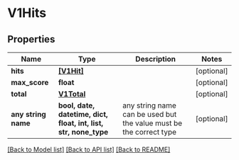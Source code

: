 # V1Hits


## Properties
Name | Type | Description | Notes
------------ | ------------- | ------------- | -------------
**hits** | [**[V1Hit]**](V1Hit.md) |  | [optional] 
**max_score** | **float** |  | [optional] 
**total** | [**V1Total**](V1Total.md) |  | [optional] 
**any string name** | **bool, date, datetime, dict, float, int, list, str, none_type** | any string name can be used but the value must be the correct type | [optional]

[[Back to Model list]](../README.md#documentation-for-models) [[Back to API list]](../README.md#documentation-for-api-endpoints) [[Back to README]](../README.md)


